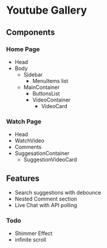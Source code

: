 # Youtube Gallery

## Components

### Home Page

- Head
- Body
  - Sidebar
    - MenuItems list
  - MainContainer
    - ButtonsList
    - VideoContainer
      - VideoCard

### Watch Page

- Head
- WatchVideo
- Comments
- SuggesationContainer
  - SuggestionVideoCard

## Features

- Search suggestions with debounce
- Nested Comment section
- Live Chat with API polling

### Todo

- Shimmer Effect
- infinite scroll
